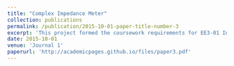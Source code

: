 ```yaml
---
title: "Complex Impedance Meter"
collection: publications
permalink: /publication/2015-10-01-paper-title-number-3
excerpt: 'This project formed the coursework requirements for EE3-01 Instrumentation.'
date: 2015-10-01
venue: 'Journal 1'
paperurl: 'http://academicpages.github.io/files/paper3.pdf'
---
```


